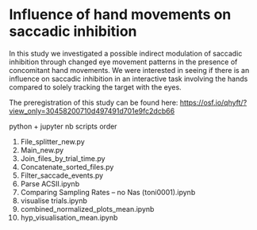 # Influence of hand movements on saccadic inhibition 

In this study we investigated a possible indirect modulation of saccadic inhibition through changed eye movement patterns in the presence of concomitant hand movements. We were interested in seeing if there is an influence on saccadic inhibition in an interactive task involving the hands compared to solely tracking the target with the eyes.

The preregistration of this study can be found here: https://osf.io/qhyft/?view_only=30458200710d497491d701e9fc2dcb66

python + jupyter nb scripts order
1) File_splitter_new.py
2) Main_new.py
3) Join_files_by_trial_time.py
4) Concatenate_sorted_files.py
5) Filter_saccade_events.py
6) Parse ACSII.ipynb
7) Comparing Sampling Rates – no Nas (toni0001).ipynb
8) visualise trials.ipynb
9) combined_normalized_plots_mean.ipynb
10) hyp_visualisation_mean.ipynb
